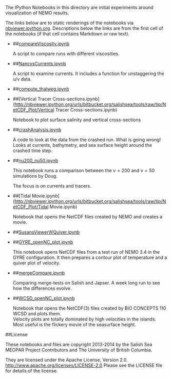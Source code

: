 The IPython Notebooks in this directory are initial experiments
around visualization of NEMO results.

The links below are to static renderings of the notebooks via
[nbviewer.ipython.org](http://nbviewer.ipython.org/).
Descriptions below the links are from the first cell of the notebooks
(if that cell contains Markdown or raw text).

* ##[compareViscosity.ipynb](http://nbviewer.ipython.org/urls/bitbucket.org/salishsea/tools/raw/tip/NetCDF_Plot/compareViscosity.ipynb)  
    
    A script to compare runs with different viscosities.  

* ##[NancysCurrents.ipynb](http://nbviewer.ipython.org/urls/bitbucket.org/salishsea/tools/raw/tip/NetCDF_Plot/NancysCurrents.ipynb)  
    
    A script to examine currents. It includes a function for unstaggering the u/v data.  

* ##[compute_thalweg.ipynb](http://nbviewer.ipython.org/urls/bitbucket.org/salishsea/tools/raw/tip/NetCDF_Plot/compute_thalweg.ipynb)  
    
* ##[Vertical Tracer Cross-sections.ipynb](http://nbviewer.ipython.org/urls/bitbucket.org/salishsea/tools/raw/tip/NetCDF_Plot/Vertical Tracer Cross-sections.ipynb)  
    
    Notebook to plot surface salinity and vertical cross-sections  

* ##[crashAnalysis.ipynb](http://nbviewer.ipython.org/urls/bitbucket.org/salishsea/tools/raw/tip/NetCDF_Plot/crashAnalysis.ipynb)  
    
    A code to look at the data from the crashed run. What is going wrong!  
    Looks at currents, bathymetry, and sea surface height around the crashed time step.   

* ##[nu200_nu50.ipynb](http://nbviewer.ipython.org/urls/bitbucket.org/salishsea/tools/raw/tip/NetCDF_Plot/nu200_nu50.ipynb)  
    
    This notebook runs a comparison between the $\nu=200$ and $\nu=50$ simulations by Doug.   
      
    The focus is on currents and tracers.   

* ##[Tidal Movie.ipynb](http://nbviewer.ipython.org/urls/bitbucket.org/salishsea/tools/raw/tip/NetCDF_Plot/Tidal Movie.ipynb)  
    
    Notebook that opens the NetCDF files created by NEMO and creates a movie.  


* ##[SusansViewerWQuiver.ipynb](http://nbviewer.ipython.org/urls/bitbucket.org/salishsea/tools/raw/tip/NetCDF_Plot/SusansViewerWQuiver.ipynb)  
    
* ##[GYRE_openNC_plot.ipynb](http://nbviewer.ipython.org/urls/bitbucket.org/salishsea/tools/raw/tip/NetCDF_Plot/GYRE_openNC_plot.ipynb)  
    
    This notebook opens NetCDF files from a test run of NEMO 3.4 in the GYRE configuration.  It then prepares a contour plot of temperature and a quiver plot of velocity.  

* ##[mergeCompare.ipynb](http://nbviewer.ipython.org/urls/bitbucket.org/salishsea/tools/raw/tip/NetCDF_Plot/mergeCompare.ipynb)  
    
    Comparing merge-tests on Salish and Japser. A week long run to see how the differences evolve.   

* ##[WCSD_openNC_plot.ipynb](http://nbviewer.ipython.org/urls/bitbucket.org/salishsea/tools/raw/tip/NetCDF_Plot/WCSD_openNC_plot.ipynb)  
    
    Notebook that opens the NetCDF(3) files created by BIO CONCEPTS 110 WCSD and plots them.  
    Velocity plots are totally dominated by high velocities in the islands. Most useful is the flickery movie of the seasurface height.  


##License

These notebooks and files are copyright 2013-2014
by the Salish Sea MEOPAR Project Contributors
and The University of British Columbia.

They are licensed under the Apache License, Version 2.0.
http://www.apache.org/licenses/LICENSE-2.0
Please see the LICENSE file for details of the license.
